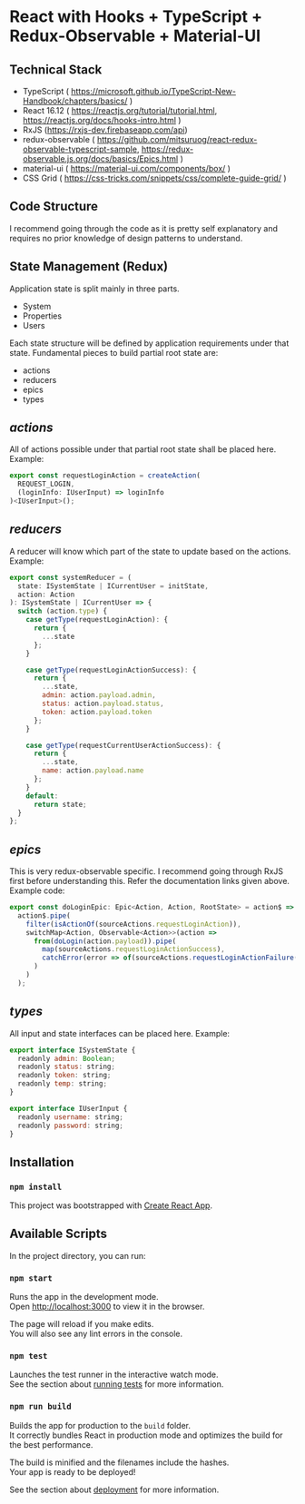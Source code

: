 # React with Hooks + TypeScript + Redux-Observable + Material-UI


## Technical Stack
- TypeScript ( https://microsoft.github.io/TypeScript-New-Handbook/chapters/basics/ )
- React 16.12 ( https://reactjs.org/tutorial/tutorial.html, https://reactjs.org/docs/hooks-intro.html )
- RxJS (https://rxjs-dev.firebaseapp.com/api)
- redux-observable ( https://github.com/mitsuruog/react-redux-observable-typescript-sample, https://redux-observable.js.org/docs/basics/Epics.html )
- material-ui ( https://material-ui.com/components/box/ )
- CSS Grid ( https://css-tricks.com/snippets/css/complete-guide-grid/ )

## Code Structure
I recommend going through the code as it is pretty self explanatory and requires no prior knowledge of design patterns to understand.

## State Management (Redux)
Application state is split mainly in three parts.
- System
- Properties
- Users
  
Each state structure will be defined by application requirements under that state.
Fundamental pieces to build partial root state are:

- actions
- reducers
- epics
- types

## *actions*
All of actions possible under that partial root state shall be placed here. Example:

```javascript
export const requestLoginAction = createAction(
  REQUEST_LOGIN,
  (loginInfo: IUserInput) => loginInfo
)<IUserInput>();
```
## *reducers*
A reducer will know which part of the state to update based on the actions. Example: 
```javascript
export const systemReducer = (
  state: ISystemState | ICurrentUser = initState,
  action: Action
): ISystemState | ICurrentUser => {
  switch (action.type) {
    case getType(requestLoginAction): {
      return {
        ...state
      };
    }

    case getType(requestLoginActionSuccess): {
      return {
        ...state,
        admin: action.payload.admin,
        status: action.payload.status,
        token: action.payload.token
      };
    }

    case getType(requestCurrentUserActionSuccess): {
      return {
        ...state,
        name: action.payload.name
      };
    }
    default:
      return state;
  }
};
```
## *epics*
This is very redux-observable specific. I recommend going through RxJS first before understanding this. Refer the documentation links given above. Example code:
```javascript
export const doLoginEpic: Epic<Action, Action, RootState> = action$ =>
  action$.pipe(
    filter(isActionOf(sourceActions.requestLoginAction)),
    switchMap<Action, Observable<Action>>(action =>
      from(doLogin(action.payload)).pipe(
        map(sourceActions.requestLoginActionSuccess),
        catchError(error => of(sourceActions.requestLoginActionFailure(error)))
      )
    )
  );
```
## *types*
All input and state interfaces can be placed here. Example:
```javascript
export interface ISystemState {
  readonly admin: Boolean;
  readonly status: string;
  readonly token: string;
  readonly temp: string;
}

export interface IUserInput {
  readonly username: string;
  readonly password: string;
}
```
  
## Installation

### `npm install`

This project was bootstrapped with [Create React App](https://github.com/facebook/create-react-app).

## Available Scripts

In the project directory, you can run:

### `npm start`

Runs the app in the development mode.<br />
Open [http://localhost:3000](http://localhost:3000) to view it in the browser.

The page will reload if you make edits.<br />
You will also see any lint errors in the console.

### `npm test`

Launches the test runner in the interactive watch mode.<br />
See the section about [running tests](https://facebook.github.io/create-react-app/docs/running-tests) for more information.

### `npm run build`

Builds the app for production to the `build` folder.<br />
It correctly bundles React in production mode and optimizes the build for the best performance.

The build is minified and the filenames include the hashes.<br />
Your app is ready to be deployed!

See the section about [deployment](https://facebook.github.io/create-react-app/docs/deployment) for more information.

